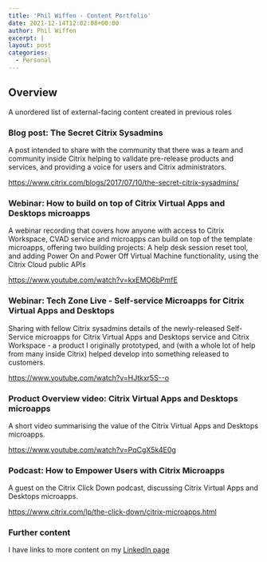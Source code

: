 ```yaml
---
title: 'Phil Wiffen - Content Portfolio'
date: 2021-12-14T12:02:08+00:00
author: Phil Wiffen
excerpt: |
layout: post
categories:
  - Personal
---
```


## Overview

A unordered list of external-facing content created in previous roles

### Blog post: The Secret Citrix Sysadmins

A post intended to share with the community that there was a team and community inside Citrix helping to validate pre-release products and services, and providing a voice for users and Citrix administrators.

<https://www.citrix.com/blogs/2017/07/10/the-secret-citrix-sysadmins/>

### Webinar: How to build on top of Citrix Virtual Apps and Desktops microapps

A webinar recording that covers how anyone with access to Citrix Workspace, CVAD service and microapps can build on top of the template microapps, offering two building projects: A help desk session reset tool, and adding Power On and Power Off Virtual Machine functionality, using the Citrix Cloud public APIs

<https://www.youtube.com/watch?v=kxEMO6bPmfE>

### Webinar: Tech Zone Live - Self-service Microapps for Citrix Virtual Apps and Desktops

Sharing with fellow Citrix sysadmins details of the newly-released Self-Service microapps for Citrix Virtual Apps and Desktops service and Citrix Workspace - a product I originally prototyped, and (with a whole lot of help from many inside Citrix) helped develop into something released to customers.

<https://www.youtube.com/watch?v=HJtkxr5S--o>

### Product Overview video: Citrix Virtual Apps and Desktops microapps

A short video summarising the value of the Citrix Virtual Apps and Desktops microapps.

<https://www.youtube.com/watch?v=PqCgX5k4E0g>

### Podcast: How to Empower Users with Citrix Microapps

A guest on the Citrix Click Down podcast, discussing Citrix Virtual Apps and Desktops microapps.

<https://www.citrix.com/lp/the-click-down/citrix-microapps.html>

### Further content

I have links to more content on my [LinkedIn page](https://www.linkedin.com/in/philwiffen/)

